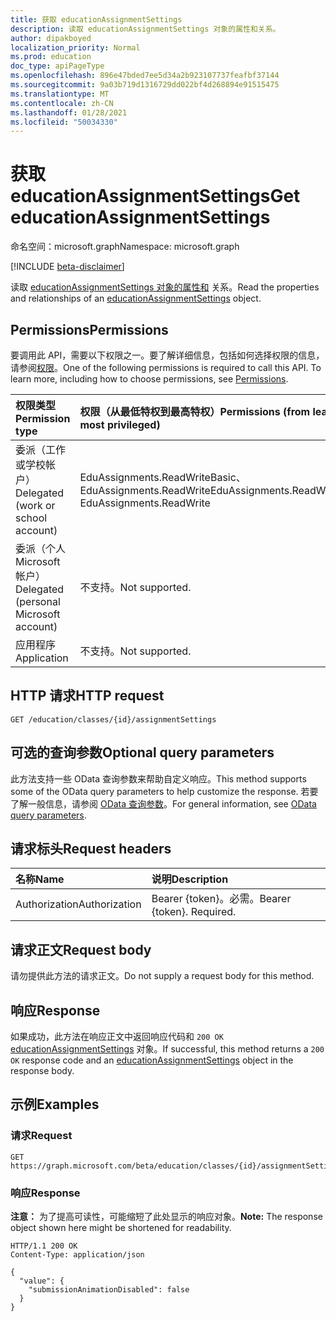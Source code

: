 ```yaml
---
title: 获取 educationAssignmentSettings
description: 读取 educationAssignmentSettings 对象的属性和关系。
author: dipakboyed
localization_priority: Normal
ms.prod: education
doc_type: apiPageType
ms.openlocfilehash: 896e47bded7ee5d34a2b923107737feafbf37144
ms.sourcegitcommit: 9a03b719d1316729dd022bf4d268894e91515475
ms.translationtype: MT
ms.contentlocale: zh-CN
ms.lasthandoff: 01/28/2021
ms.locfileid: "50034330"
---
```

# <a name="get-educationassignmentsettings"></a><span data-ttu-id="a2023-103">获取 educationAssignmentSettings</span><span class="sxs-lookup"><span data-stu-id="a2023-103">Get educationAssignmentSettings</span></span>
<span data-ttu-id="a2023-104">命名空间：microsoft.graph</span><span class="sxs-lookup"><span data-stu-id="a2023-104">Namespace: microsoft.graph</span></span>

[!INCLUDE [beta-disclaimer](../../includes/beta-disclaimer.md)]

<span data-ttu-id="a2023-105">读取 [educationAssignmentSettings 对象的属性和](../resources/educationassignmentsettings.md) 关系。</span><span class="sxs-lookup"><span data-stu-id="a2023-105">Read the properties and relationships of an [educationAssignmentSettings](../resources/educationassignmentsettings.md) object.</span></span>

## <a name="permissions"></a><span data-ttu-id="a2023-106">Permissions</span><span class="sxs-lookup"><span data-stu-id="a2023-106">Permissions</span></span>
<span data-ttu-id="a2023-p101">要调用此 API，需要以下权限之一。要了解详细信息，包括如何选择权限的信息，请参阅[权限](/graph/permissions-reference)。</span><span class="sxs-lookup"><span data-stu-id="a2023-p101">One of the following permissions is required to call this API. To learn more, including how to choose permissions, see [Permissions](/graph/permissions-reference).</span></span>

|<span data-ttu-id="a2023-109">权限类型</span><span class="sxs-lookup"><span data-stu-id="a2023-109">Permission type</span></span>|<span data-ttu-id="a2023-110">权限（从最低特权到最高特权）</span><span class="sxs-lookup"><span data-stu-id="a2023-110">Permissions (from least to most privileged)</span></span>|
|:---|:---|
|<span data-ttu-id="a2023-111">委派（工作或学校帐户）</span><span class="sxs-lookup"><span data-stu-id="a2023-111">Delegated (work or school account)</span></span>|<span data-ttu-id="a2023-112">EduAssignments.ReadWriteBasic、EduAssignments.ReadWrite</span><span class="sxs-lookup"><span data-stu-id="a2023-112">EduAssignments.ReadWriteBasic, EduAssignments.ReadWrite</span></span>|
|<span data-ttu-id="a2023-113">委派（个人 Microsoft 帐户）</span><span class="sxs-lookup"><span data-stu-id="a2023-113">Delegated (personal Microsoft account)</span></span>|<span data-ttu-id="a2023-114">不支持。</span><span class="sxs-lookup"><span data-stu-id="a2023-114">Not supported.</span></span>|
|<span data-ttu-id="a2023-115">应用程序</span><span class="sxs-lookup"><span data-stu-id="a2023-115">Application</span></span>|<span data-ttu-id="a2023-116">不支持。</span><span class="sxs-lookup"><span data-stu-id="a2023-116">Not supported.</span></span>|

## <a name="http-request"></a><span data-ttu-id="a2023-117">HTTP 请求</span><span class="sxs-lookup"><span data-stu-id="a2023-117">HTTP request</span></span>

<!-- {
  "blockType": "ignored"
}
-->
``` http
GET /education/classes/{id}/assignmentSettings
```

## <a name="optional-query-parameters"></a><span data-ttu-id="a2023-118">可选的查询参数</span><span class="sxs-lookup"><span data-stu-id="a2023-118">Optional query parameters</span></span>
<span data-ttu-id="a2023-119">此方法支持一些 OData 查询参数来帮助自定义响应。</span><span class="sxs-lookup"><span data-stu-id="a2023-119">This method supports some of the OData query parameters to help customize the response.</span></span> <span data-ttu-id="a2023-120">若要了解一般信息，请参阅 [OData 查询参数](/graph/query-parameters)。</span><span class="sxs-lookup"><span data-stu-id="a2023-120">For general information, see [OData query parameters](/graph/query-parameters).</span></span>

## <a name="request-headers"></a><span data-ttu-id="a2023-121">请求标头</span><span class="sxs-lookup"><span data-stu-id="a2023-121">Request headers</span></span>
|<span data-ttu-id="a2023-122">名称</span><span class="sxs-lookup"><span data-stu-id="a2023-122">Name</span></span>|<span data-ttu-id="a2023-123">说明</span><span class="sxs-lookup"><span data-stu-id="a2023-123">Description</span></span>|
|:---|:---|
|<span data-ttu-id="a2023-124">Authorization</span><span class="sxs-lookup"><span data-stu-id="a2023-124">Authorization</span></span>|<span data-ttu-id="a2023-p103">Bearer {token}。必需。</span><span class="sxs-lookup"><span data-stu-id="a2023-p103">Bearer {token}. Required.</span></span>|

## <a name="request-body"></a><span data-ttu-id="a2023-127">请求正文</span><span class="sxs-lookup"><span data-stu-id="a2023-127">Request body</span></span>
<span data-ttu-id="a2023-128">请勿提供此方法的请求正文。</span><span class="sxs-lookup"><span data-stu-id="a2023-128">Do not supply a request body for this method.</span></span>

## <a name="response"></a><span data-ttu-id="a2023-129">响应</span><span class="sxs-lookup"><span data-stu-id="a2023-129">Response</span></span>

<span data-ttu-id="a2023-130">如果成功，此方法在响应正文中返回响应代码和 `200 OK` [educationAssignmentSettings](../resources/educationassignmentsettings.md) 对象。</span><span class="sxs-lookup"><span data-stu-id="a2023-130">If successful, this method returns a `200 OK` response code and an [educationAssignmentSettings](../resources/educationassignmentsettings.md) object in the response body.</span></span>

## <a name="examples"></a><span data-ttu-id="a2023-131">示例</span><span class="sxs-lookup"><span data-stu-id="a2023-131">Examples</span></span>

### <a name="request"></a><span data-ttu-id="a2023-132">请求</span><span class="sxs-lookup"><span data-stu-id="a2023-132">Request</span></span>
<!-- {
  "blockType": "request",
  "name": "get_educationassignmentsettings"
}
-->
``` http
GET https://graph.microsoft.com/beta/education/classes/{id}/assignmentSettings
```

### <a name="response"></a><span data-ttu-id="a2023-133">响应</span><span class="sxs-lookup"><span data-stu-id="a2023-133">Response</span></span>
<span data-ttu-id="a2023-134">**注意：** 为了提高可读性，可能缩短了此处显示的响应对象。</span><span class="sxs-lookup"><span data-stu-id="a2023-134">**Note:** The response object shown here might be shortened for readability.</span></span>
<!-- {
  "blockType": "response",
  "truncated": true,
  "@odata.type": "microsoft.graph.educationAssignmentSettings"
}
-->
``` http
HTTP/1.1 200 OK
Content-Type: application/json

{
  "value": {
    "submissionAnimationDisabled": false
  }
}
```

